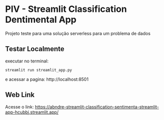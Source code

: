 # PIV - Streamlit Classification Dentimental App

Projeto teste para uma solução serverless para um problema de dados


## Testar Localmente

executar no terminal: 

```
streamlit run streamlit_app.py
```

e acessar a pagina: http://localhost:8501

## Web Link

Acesse o link: https://abndre-streamlit-classification-sentimenta-streamlit-app-hcubbj.streamlit.app/